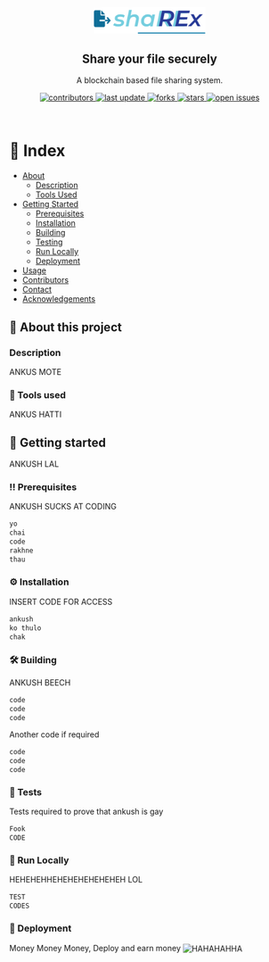 <!--Just Share It
     Blockchain based file sharing system-->

<div align="center" >
     <img src="src/logo.png" alt="logo" width="200" height="auto" />
     <h2>Share your file securely</h2>
     <p>A blockchain based file sharing system. </p>

<p>
  <a href="https://github.com/E-n-N-D/shaREx/graphs/contributors">
    <img src="https://img.shields.io/github/contributors/E-n-N-D/shaREx" alt="contributors" />
  </a>
  <a href="">
    <img src="https://img.shields.io/github/last-commit/E-n-N-D/shaREx" alt="last update" />
  </a>
  <a href="https://github.com/E-n-N-D/shaREx/network/members">
    <img src="https://img.shields.io/github/forks/E-n-N-D/shaREx" alt="forks" />
  </a>
  <a href="https://github.com/E-n-N-D/shaREx/stargazers">
    <img src="https://img.shields.io/github/stars/E-n-N-D/shaREx" alt="stars" />
  </a>
  <a href="https://github.com/E-n-N-D/shaREx/issues/">
    <img src="https://img.shields.io/github/issues/E-n-N-D/shaREx" alt="open issues" />
  </a>
</p>

</div>

<br/>
<!--Table of Contents-->

# :notebook: Index 

- [About](#high_brightness-About)
  * [Description](#Description)
  * [Tools Used](#hammer-Tools-used)
- [Getting Started](#toolbox-Getting-started)
  * [Prerequisites](#bangbang-Prerequisites)
  * [Installation](#gear-Installation)
  * [Building](#hammer_and_wrench-Building)
  * [Testing](#test_tube-running-Tests)
  * [Run Locally](#running-Run-Locally)
  * [Deployment](#money_with_wings-Deployment)
- [Usage](#eyes-usage)
- [Contributors](#wave-contributing)
- [Contact](#handshake-contact)
- [Acknowledgements](#gem-acknowledgements)

<!--About this project-->

## :high_brightness: About this project

### Description
<p>ANKUS MOTE
</p>

### :hammer: Tools used
<p>ANKUS HATTI
</p>

<!--Getting Started-->

## :toolbox: Getting started
<p>ANKUSH LAL</p>

### :bangbang: Prerequisites
<p>ANKUSH SUCKS AT CODING</p>

```
yo 
chai 
code
rakhne
thau

```
### :gear: Installation

<p>INSERT CODE FOR ACCESS</p>

```
ankush
ko thulo
chak

```
### :hammer_and_wrench: Building
<p>ANKUSH BEECH</p>

```
code
code
code
```

<p>Another code if required</p>

```
code
code
code
```
### :test_tube: Tests

<p>Tests required to prove that ankush is gay</p>

```
Fook
CODE

```
### :running: Run Locally

<p>HEHEHEHHEHEHEHEHEHEHEH LOL</p>

```
TEST
CODES

```

### :money_with_wings: Deployment

<p>Money Money Money, Deploy and earn money
<img src="link" align="center" alt="HAHAHAHHA">
</p>



